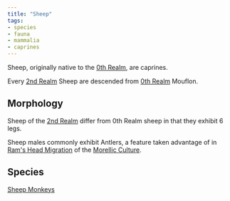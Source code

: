 ```yaml
---
title: "Sheep"
tags:
- species
- fauna
- mammalia
- caprines
---
```

Sheep, originally native to the [0th Realm](locations/0th-realm.md), are caprines.

Every [2nd Realm](locations/2nd-realm/2nd-realm.md) Sheep are descended from [0th Realm](locations/0th-realm.md) Mouflon.

## Morphology
Sheep of the [2nd Realm](locations/2nd-realm/2nd-realm.md) differ from 0th Realm sheep in that they exhibit 6 legs.

Sheep males commonly exhibit Antlers, a feature taken advantage of in [Ram's Head Migration](cultures/morellic/rams-head-migration.md) of the [Morellic Culture](cultures/morellic/morellic-culture.md).

## Species
[Sheep Monkeys](fauna/2nd-realm/mammalia/caprines/sheep-monkeys.md)